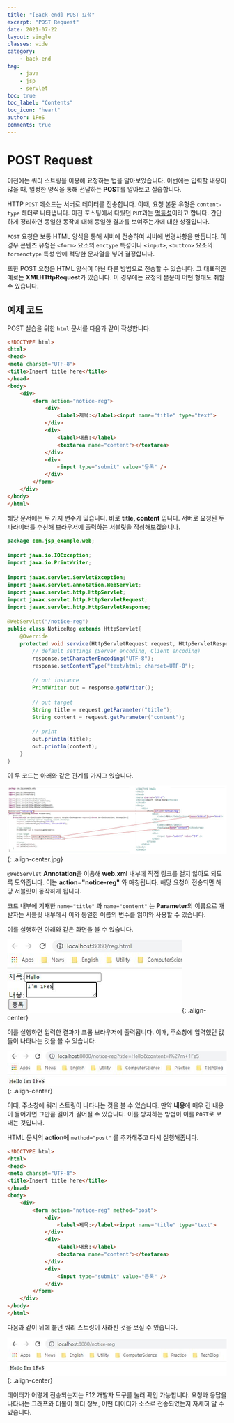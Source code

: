 ```yaml
---
title: "[Back-end] POST 요청"
excerpt: "POST Request"
date: 2021-07-22
layout: single
classes: wide
category:
    - back-end
tag:
    - java
    - jsp
    - servlet
toc: true
toc_label: "Contents"
toc_icon: "heart"
author: 1FeS
comments: true
---
```


# POST Request

이전에는 쿼리 스트링을 이용해 요청하는 법을 알아보았습니다. 이번에는 입력할 내용이 많을 때, 일정한 양식을 통해 전달하는 **POST**를 알아보고 실습합니다.

HTTP `POST` 메소드는 서버로 데이터를 전송합니다. 이때, 요청 본문 유형은 `content-type` 헤더로 나타냅니다. 이전 포스팅에서 다뤘던 `PUT`과는 [멱등성](https://developer.mozilla.org/ko/docs/Glossary/Idempotent)이라고 합니다. 간단하게 정리하면 동일한 동작에 대해 동일한 결과를 보여주는가에 대한 성질입니다.

`POST` 요청은 보통 HTML 양식을 통해 서버에 전송하여 서버에 변경사항을 만듭니다. 이 경우 콘텐츠 유형은 `<form>` 요소의 `enctype` 특성이나 `<input>`, `<button>` 요소의 `formenctype` 특성 안에 적당한 문자열을 넣어 결정합니다.

또한 POST 요청은 HTML 양식이 아닌 다른 방법으로 전송할 수 있습니다. 그 대표적인 예로는 **XMLHTttpRequest**가 있습니다. 이 경우에는 요청의 본문이 어떤 형태도 취할 수 있습니다.

## 예제 코드

POST 실습을 위한 `html` 문서를 다음과 같이 작성합니다.

```html
<!DOCTYPE html>
<html>
<head>
<meta charset="UTF-8">
<title>Insert title here</title>
</head>
<body>
	<div>
		<form action="notice-reg">
			<div>
				<label>제목:</label><input name="title" type="text">
			</div>
			<div>
				<label>내용:</label>
				<textarea name="content"></textarea>
			</div>
			<div>
				<input type="submit" value="등록" />
			</div>
		</form>
	</div>
</body>
</html>
```

해당 문서에는 두 가지 변수가 있습니다. 바로 **title, content** 입니다. 서버로 요청된 두 파라미터를 수신해 브라우저에 출력하는 서블릿을 작성해보겠습니다.

```java
package com.jsp_example.web;

import java.io.IOException;
import java.io.PrintWriter;

import javax.servlet.ServletException;
import javax.servlet.annotation.WebServlet;
import javax.servlet.http.HttpServlet;
import javax.servlet.http.HttpServletRequest;
import javax.servlet.http.HttpServletResponse;

@WebServlet("/notice-reg")
public class NoticeReg extends HttpServlet{
	@Override
	protected void service(HttpServletRequest request, HttpServletResponse response) throws ServletException, IOException {
		// default settings (Server encoding, Client encoding)
		response.setCharacterEncoding("UTF-8");
		response.setContentType("text/html; charset=UTF-8");
		
		// out instance
		PrintWriter out = response.getWriter();
		
		// out target
		String title = request.getParameter("title");
		String content = request.getParameter("content");
		
		// print
		out.println(title);
		out.println(content);
	}
}
```

이 두 코드는 아래와 같은 관계를 가지고 있습니다.

![relationship](/_img/2021-07-22/relation_with_html.jpg){: .align-center.jpg}

`@WebServlet` **Annotation**을 이용해 **web.xml** 내부에 직접 링크를 걸지 않아도 되도록 도와줍니다. 이는 **action="notice-reg"** 와 매칭됩니다. 해당 요청이 전송되면 해당 서블릿이 동작하게 됩니다.

코드 내부에 기재한 `name="title"` 과 `name="content"` 는 **Parameter**의 이름으로 개발자는 서블릿 내부에서 이와 동일한 이름의 변수를 읽어와 사용할 수 있습니다.

이를 실행하면 아래와 같은 화면을 볼 수 있습니다.

![html1](/_img/2021-07-22/html1.jpg){: .align-center}

이를 실행하면 입력한 결과가 크롬 브라우저에 출력됩니다. 이때, 주소창에 입력했던 값들이 나타나는 것을 볼 수 있습니다.

![html2](/_img/2021-07-22/html2.jpg){: .align-center}

이때, 주소창에 쿼리 스트링이 나타나는 것을 볼 수 있습니다. 만약 **내용**에 매우 긴 내용이 들어가면 그만큼 길이가 길어질 수 있습니다. 이를 방지하는 방법이 이를 `POST`로 보내는 것입니다.

HTML 문서의 **action**에 `method="post"` 를 추가해주고 다시 실행해줍니다.

```html
<!DOCTYPE html>
<html>
<head>
<meta charset="UTF-8">
<title>Insert title here</title>
</head>
<body>
	<div>
		<form action="notice-reg" method="post">
			<div>
				<label>제목:</label><input name="title" type="text">
			</div>
			<div>
				<label>내용:</label>
				<textarea name="content"></textarea>
			</div>
			<div>
				<input type="submit" value="등록" />
			</div>
		</form>
	</div>
</body>
</html>
```

다음과 같이 뒤에 붙던 쿼리 스트링이 사라진 것을 보실 수 있습니다.

![html3](/_img/2021-07-22/html3.jpg){: .align-center}

데이터가 어떻게 전송되는지는 F12 개발자 도구를 눌러 확인 가능합니다. 요청과 응답을 나타내는 그래프와 더불어 헤더 정보, 어떤 데이터가 소스로 전송되었는지 자세히 알 수 있습니다.